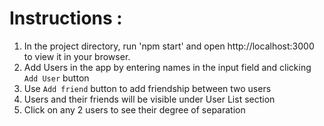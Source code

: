 # Instructions :

1) In the project directory, run 'npm start' and open http://localhost:3000 to view it in your browser.
2) Add Users in the app by entering names in the input field and clicking `Add User` button
3) Use `Add friend` button to add friendship between two users
4) Users and their friends will be visible under User List section
5) Click on any 2 users to see their degree of separation
